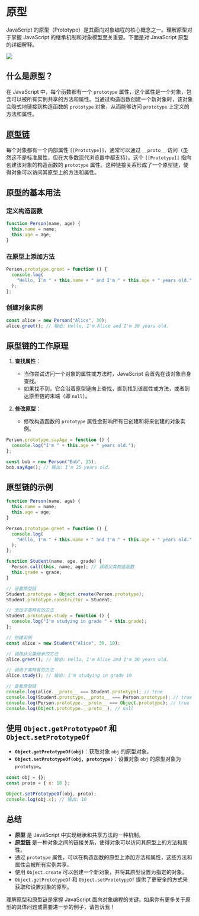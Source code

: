 # 原型

JavaScript 的原型（Prototype）是其面向对象编程的核心概念之一。理解原型对于掌握 JavaScript 的继承机制和对象模型至关重要。下面是对 JavaScript 原型的详细解释。

![](/assets/images/js/原型链.png)

## 什么是原型？

在 JavaScript 中，每个函数都有一个 `prototype` 属性，这个属性是一个对象，包含可以被所有实例共享的方法和属性。当通过构造函数创建一个新对象时，该对象会隐式地链接到构造函数的 `prototype` 对象，从而能够访问 `prototype` 上定义的方法和属性。

## [原型链](./原型链.md)

每个对象都有一个内部属性 `[[Prototype]]`，通常可以通过 `__proto__` 访问（虽然这不是标准属性，但在大多数现代浏览器中都支持）。这个 `[[Prototype]]` 指向创建该对象的构造函数的 `prototype` 属性。这种链接关系形成了一个原型链，使得对象可以访问其原型上的方法和属性。

## 原型的基本用法

### 定义构造函数

```javascript
function Person(name, age) {
  this.name = name;
  this.age = age;
}
```

### 在原型上添加方法

```javascript
Person.prototype.greet = function () {
  console.log(
    "Hello, I'm " + this.name + " and I'm " + this.age + " years old."
  );
};
```

### 创建对象实例

```javascript
const alice = new Person("Alice", 30);
alice.greet(); // 输出: Hello, I'm Alice and I'm 30 years old.
```

## 原型链的工作原理

1. **查找属性**：

   - 当你尝试访问一个对象的属性或方法时，JavaScript 会首先在该对象自身查找。
   - 如果找不到，它会沿着原型链向上查找，直到找到该属性或方法，或者到达原型链的末端（即 `null`）。

2. **修改原型**：
   - 修改构造函数的 `prototype` 属性会影响所有已创建和将来创建的对象实例。

```javascript
Person.prototype.sayAge = function () {
  console.log("I'm " + this.age + " years old.");
};

const bob = new Person("Bob", 25);
bob.sayAge(); // 输出: I'm 25 years old.
```

## 原型链的示例

```javascript
function Person(name, age) {
  this.name = name;
  this.age = age;
}

Person.prototype.greet = function () {
  console.log(
    "Hello, I'm " + this.name + " and I'm " + this.age + " years old."
  );
};

function Student(name, age, grade) {
  Person.call(this, name, age); // 调用父类构造函数
  this.grade = grade;
}

// 设置原型链
Student.prototype = Object.create(Person.prototype);
Student.prototype.constructor = Student;

// 添加子类特有的方法
Student.prototype.study = function () {
  console.log("I'm studying in grade " + this.grade);
};

// 创建实例
const alice = new Student("Alice", 30, 10);

// 调用从父类继承的方法
alice.greet(); // 输出: Hello, I'm Alice and I'm 30 years old.

// 调用子类特有的方法
alice.study(); // 输出: I'm studying in grade 10

// 查看原型链
console.log(alice.__proto__ === Student.prototype); // true
console.log(Student.prototype.__proto__ === Person.prototype); // true
console.log(Person.prototype.__proto__ === Object.prototype); // true
console.log(Object.prototype.__proto__); // null
```

## 使用 `Object.getPrototypeOf` 和 `Object.setPrototypeOf`

- **`Object.getPrototypeOf(obj)`**：获取对象 `obj` 的原型对象。
- **`Object.setPrototypeOf(obj, prototype)`**：设置对象 `obj` 的原型对象为 `prototype`。

```javascript
const obj = {};
const proto = { x: 10 };

Object.setPrototypeOf(obj, proto);
console.log(obj.x); // 输出: 10
```

## 总结

- **原型** 是 JavaScript 中实现继承和共享方法的一种机制。
- **原型链** 是一种对象之间的链接关系，使得对象可以访问其原型上的方法和属性。
- 通过 `prototype` 属性，可以在构造函数的原型上添加方法和属性，这些方法和属性会被所有实例共享。
- 使用 `Object.create` 可以创建一个新对象，并将其原型设置为指定的对象。
- `Object.getPrototypeOf` 和 `Object.setPrototypeOf` 提供了更安全的方式来获取和设置对象的原型。

理解原型和原型链是掌握 JavaScript 面向对象编程的关键。如果你有更多关于原型的具体问题或需要进一步的例子，请告诉我！
